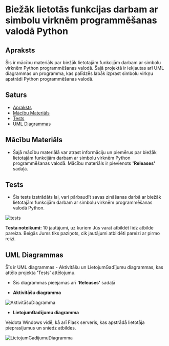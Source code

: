 # Biežāk lietotās funkcijas darbam ar simbolu virknēm programmēšanas valodā Python

## Apraksts
Šis ir mācību materiāls par biežāk lietotajām funkcijām darbam ar simbolu virknēm Python programmēšanas valodā. Šajā projektā ir iekļautas arī UML diagrammas un programma, kas palīdzēs labāk izprast simbolu virkņu apstrādi Python programmēšanas valodā.

## Saturs
- [Apraksts](#apraksts)
- [Mācību Materiāls](#macibu-materials)
- [Tests](#tests)
- [UML Diagrammas](#uml-diagrammas)

## Mācību Materiāls
 - Šajā mācību materiālā var atrast informāciju un piemērus par biežāk lietotajām funkcijām darbam ar simbolu virknēm Python programmēšanas valodā. Mācību materiāls ir pievienots **'Releases'** sadaļā.

## Tests
 - Šis tests izstrādāts lai, vari pārbaudīt savas zināšanas darbā ar biežāk lietotajām funkcijām darbam ar simbolu virknēm programmēšanas valodā Python.

![tests](https://github.com/EdmundsZaneribs/Funkcijas_darbam_ar_simbolu_virknem_Python/assets/165994174/f9d39716-c52a-4789-918e-ebe4bac0bedf)

**Testa noteikumi:** 10 jautājumi, uz kuriem Jūs varat atbildēt līdz atbilde pareiza. Beigās Jums tiks paziņots, cik jautājumi atbildēti pareizi ar pirmo reizi. 

## UML Diagrammas
Šīs ir UML diagrammas - Aktivitāšu un LietojumGadījumu diagrammas, kas attēlo projekta 'Tests' attēlojumu.
 - Šīs diagrammas pieejamas arī **'Releases'** sadaļā

 - **Aktivitāšu diagramma**

![AktivitāšuDiagramma](https://github.com/EdmundsZaneribs/Funkcijas_darbam_ar_simbolu_virknem_Python/assets/165994174/f9fddb57-5111-4a8a-a5b1-21e76044a76e)


 - **LietojumGadījumu diagramma**
   
Veidota Windows vidē, kā arī Flask serveris, kas apstrādā lietotāja pieprasījumus un sniedz atbildes.

![LietojumGadijumuDiagramma](https://github.com/EdmundsZaneribs/Funkcijas_darbam_ar_simbolu_virknem_Python/assets/165994174/b44132b6-dde0-4dbc-a1d1-00eb907f1910)

